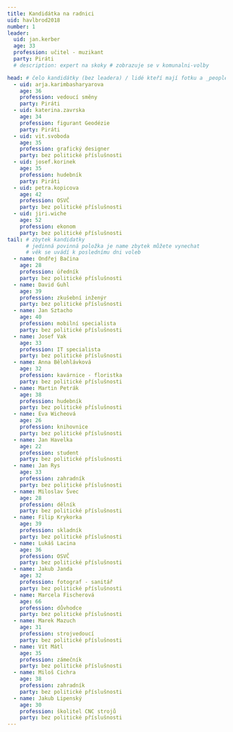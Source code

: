```yaml
---
title: Kandidátka na radnici
uid: havlbrod2018
number: 1
leader:
  uid: jan.kerber
  age: 33
  profession: učitel - muzikant
  party: Piráti
  # description: expert na skoky # zobrazuje se v komunalni-volby

head: # čelo kandidátky (bez leadera) / lidé kteří mají fotku a _people/jmeno.md
  - uid: arja.karimbasharyarova
    age: 36
    profession: vedoucí směny
    party: Piráti
  - uid: katerina.zavrska
    age: 34
    profession: figurant Geodézie
    party: Piráti
  - uid: vit.svoboda
    age: 35
    profession: grafický designer
    party: bez politické příslušnosti
  - uid: josef.korinek
    age: 35
    profession: hudebník
    party: Piráti
  - uid: petra.kopicova
    age: 42
    profession: OSVČ
    party: bez politické příslušnosti
  - uid: jiri.wiche
    age: 52
    profession: ekonom
    party: bez politické příslušnosti
tail: # zbytek kandidatky
      # jedinná povinná položka je name zbytek můžete vynechat
      # věk se uvádí k poslednímu dni voleb
  - name: Ondřej Bačina
    age: 28
    profession: úředník
    party: bez politické příslušnosti
  - name: David Guhl
    age: 39
    profession: zkušební inženýr
    party: bez politické příslušnosti
  - name: Jan Sztacho
    age: 40
    profession: mobilní specialista
    party: bez politické příslušnosti
  - name: Josef Vak
    age: 33
    profession: IT specialista
    party: bez politické příslušnosti
  - name: Anna Bělohlávková
    age: 32
    profession: kavárnice - floristka
    party: bez politické příslušnosti
  - name: Martin Petrák
    age: 38
    profession: hudebník
    party: bez politické příslušnosti 
  - name: Eva Wicheová
    age: 26
    profession: knihovnice
    party: bez politické příslušnosti
  - name: Jan Havelka
    age: 22
    profession: student
    party: bez politické příslušnosti
  - name: Jan Rys
    age: 33
    profession: zahradník
    party: bez politické příslušnosti 
  - name: Miloslav Švec
    age: 28
    profession: dělník
    party: bez politické příslušnosti
  - name: Filip Krykorka
    age: 39
    profession: skladník
    party: bez politické příslušnosti
  - name: Lukáš Lacina
    age: 36
    profession: OSVČ
    party: bez politické příslušnosti
  - name: Jakub Janda
    age: 32
    profession: fotograf - sanitář
    party: bez politické příslušnosti
  - name: Marcela Fischerová
    age: 66
    profession: důvhodce
    party: bez politické příslušnosti
  - name: Marek Mazuch
    age: 31
    profession: strojvedoucí
    party: bez politické příslušnosti
  - name: Vít Mátl
    age: 35
    profession: zámečník
    party: bez politické příslušnosti
  - name: Miloš Cichra
    age: 38
    profession: zahradník
    party: bez politické příslušnosti
  - name: Jakub Lipenský
    age: 30
    profession: školitel CNC strojů
    party: bez politické příslušnosti
---
```

